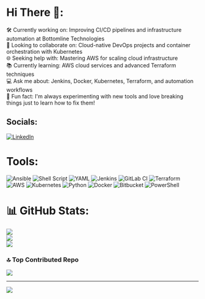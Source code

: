 # Hi There 👋:
🛠️ Currently working on: Improving CI/CD pipelines and infrastructure automation at Bottomline Technologies<br>🤝 Looking to collaborate on: Cloud-native DevOps projects and container orchestration with Kubernetes<br>🌐 Seeking help with: Mastering AWS for scaling cloud infrastructure<br>📚 Currently learning: AWS cloud services and advanced Terraform techniques<br>💻 Ask me about: Jenkins, Docker, Kubernetes, Terraform, and automation workflows<br>🎉 Fun fact: I'm always experimenting with new tools and love breaking things just to learn how to fix them!


## Socials:
[![LinkedIn](https://img.shields.io/badge/LinkedIn-%230077B5.svg?logo=linkedin&logoColor=white)](https://linkedin.com/in/https://www.linkedin.com/in/binamra-thapa/) 

# Tools:
![Ansible](https://img.shields.io/badge/ansible-%231A1918.svg?style=plastic&logo=ansible&logoColor=white) ![Shell Script](https://img.shields.io/badge/shell_script-%23121011.svg?style=plastic&logo=gnu-bash&logoColor=white) ![YAML](https://img.shields.io/badge/yaml-%23ffffff.svg?style=plastic&logo=yaml&logoColor=151515) ![Jenkins](https://img.shields.io/badge/jenkins-%232C5263.svg?style=plastic&logo=jenkins&logoColor=white) ![GitLab CI](https://img.shields.io/badge/gitlab%20CI-%23181717.svg?style=plastic&logo=gitlab&logoColor=white) ![Terraform](https://img.shields.io/badge/terraform-%235835CC.svg?style=plastic&logo=terraform&logoColor=white) ![AWS](https://img.shields.io/badge/AWS-%23FF9900.svg?style=plastic&logo=amazon-aws&logoColor=white) ![Kubernetes](https://img.shields.io/badge/kubernetes-%23326ce5.svg?style=plastic&logo=kubernetes&logoColor=white) ![Python](https://img.shields.io/badge/python-3670A0?style=plastic&logo=python&logoColor=ffdd54) ![Docker](https://img.shields.io/badge/docker-%230db7ed.svg?style=plastic&logo=docker&logoColor=white) ![Bitbucket](https://img.shields.io/badge/bitbucket-%230047B3.svg?style=plastic&logo=bitbucket&logoColor=white) ![PowerShell](https://img.shields.io/badge/PowerShell-%235391FE.svg?style=plastic&logo=powershell&logoColor=white)
# 📊 GitHub Stats:
![](https://github-readme-stats.vercel.app/api?username=binamra-thapa&theme=shadow_blue&hide_border=true&include_all_commits=true&count_private=true)<br/>
![](https://github-readme-streak-stats.herokuapp.com/?user=binamra-thapa&theme=shadow_blue&hide_border=true)<br/>
![](https://github-readme-stats.vercel.app/api/top-langs/?username=binamra-thapa&theme=shadow_blue&hide_border=true&include_all_commits=true&count_private=true&layout=compact)

### 🔝 Top Contributed Repo
![](https://github-contributor-stats.vercel.app/api?username=binamra-thapa&limit=5&theme=tokyonight&combine_all_yearly_contributions=true)

---
[![](https://visitcount.itsvg.in/api?id=binamra-thapa&icon=2&color=12)](https://visitcount.itsvg.in)

<!-- Proudly created with GPRM ( https://gprm.itsvg.in ) -->

